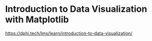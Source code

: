# Introduction to Data Visualization with Matplotlib
https://dphi.tech/lms/learn/introduction-to-data-visualization/
